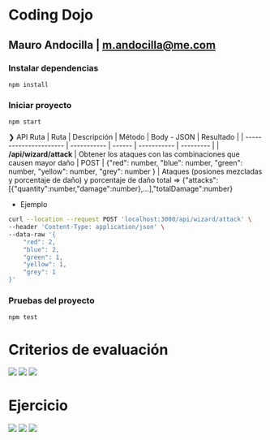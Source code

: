 
# Coding Dojo
## Mauro Andocilla | m.andocilla@me.com


### Instalar dependencias

`npm install`

### Iniciar proyecto

`npm start`

❯ API Ruta
| Ruta                   | Descripción | Método | Body - JSON | Resultado |
| ---------------------- | ----------- | ------ | ----------- | --------- |
| **/api/wizard/attack** | Obtener los ataques con las combinaciones que causen mayor daño | POST | {"red": number, "blue": number, "green": number, "yellow": number, "grey": number } | Ataques (posiones mezcladas y porcentaje de daño) y porcentaje de daño total => {"attacks":[{"quantity":number,"damage":number},...],"totalDamage":number}

* Ejemplo

```sh
curl --location --request POST 'localhost:3000/api/wizard/attack' \
--header 'Content-Type: application/json' \
--data-raw '{
    "red": 2,
    "blue": 2,
    "green": 1,
    "yellow": 1,
    "grey": 1
}'
```

### Pruebas del proyecto

`npm test`

# Criterios de evaluación
![](docs/file1.jpeg?raw=true)
![](docs/file2.jpeg?raw=true)
![](docs/file3.jpeg?raw=true)

# Ejercicio
![](docs/file4.jpeg?raw=true)
![](docs/file5.jpeg?raw=true)
![](docs/file6.jpeg?raw=true)
